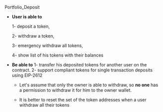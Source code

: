 Portfolio_Deposit

- **User is able to**

  1- deposit a token,

  2- withdraw a token,

  3- emergency withdraw all tokens,

  4- show list of his tokens with their balances

- **Be able to**
  1- transfer his deposited tokens for another user on the contract.
  2- support compliant tokens for single transaction deposits using EIP-2612

  - Let's assume that only the owner is able to withdraw,
    so **no one** has a permission to withdraw it for him to the owner wallet.

  - It is better to reset the set of the token addresses when a user withdraw all their tokens
